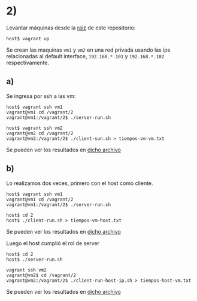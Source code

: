 # 2)

Levantar máquinas desde la [raiz](../) de este repositorio:

```shell
host$ vagrant up
```

Se crean las maquinas `vm1` y `vm2` en una red privada usando las ips
relacionadas al default interface, `192.168.*.101` y `192.168.*.102` respectivamente.

## a)

Se ingresa por ssh a las vm:

```shell
host$ vagrant ssh vm1
vagrant@vm1 cd /vagrant/2
vagrant@vm1:/vagrant/2$ ./server-run.sh
```

```shell
host$ vagrant ssh vm2
vagrant@vm2 cd /vagrant/2
vagrant@vm2:/vagrant/2$ ./client-sun.sh > tiempos-vm-vm.txt
```

Se pueden ver los resultados en [dicho archivo](./tiempos-vm-vm.txt)

## b)

Lo realizamos dos veces, primero con el host como cliente.

```shell
host$ vagrant ssh vm1
vagrant@vm1 cd /vagrant/2
vagrant@vm1:/vagrant/2$ ./server-run.sh
```

```shell
host$ cd 2
host$ ./client-run.sh > tiempos-vm-host.txt
```

Se pueden ver los resultados en [dicho archivo](./tiempos-vm-host.txt)

Luego el host cumplió el rol de server

```shell
host$ cd 2
host$ ./server-run.sh
```

```shell
vagrant ssh vm2
vagrant@vm2$ cd /vagrant/2
vagrant@vm2:/vagrant/2$ ./client-run-host-ip.sh > tiempos-host-vm.txt
```

Se pueden ver los resultados en [dicho archivo](./tiempos-host-vm.txt)
